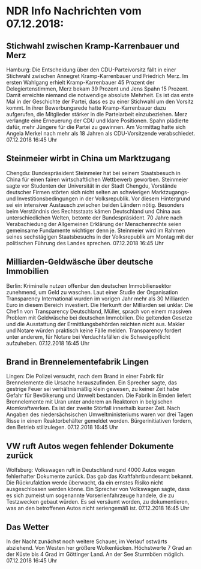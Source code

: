 # NDR Info Nachrichten vom 07.12.2018:


## Stichwahl zwischen Kramp-Karrenbauer und Merz
Hamburg: Die Entscheidung über den CDU-Parteivorsitz fällt in einer Stichwahl zwischen Annegret Kramp-Karrenbauer und Friedrich Merz. Im ersten Wahlgang erhielt Kramp-Karrenbauer 45 Prozent der Delegiertenstimmen, Merz bekam 39 Prozent und Jens Spahn 15 Prozent. Damit erreichte niemand die notwendige absolute Mehrheit. Es ist das erste Mal in der Geschichte der Partei, dass es zu einer Stichwahl um den Vorsitz kommt. In ihrer Bewerbungsrede hatte Kramp-Karrenbauer dazu aufgerufen, die Mitglieder stärker in die Parteiarbeit einzubeziehen. Merz verlangte eine Erneuerung der CDU und klare Positionen. Spahn plädierte dafür, mehr Jüngere für die Partei zu gewinnen. Am Vormittag hatte sich Angela Merkel nach mehr als 18 Jahren als CDU-Vorsitzende verabschiedet. 07.12.2018 16:45 Uhr 

## Steinmeier wirbt in China um Marktzugang
Chengdu: Bundespräsident Steinmeier hat bei seinem Staatsbesuch in China für einen fairen wirtschaftlichen Wettbewerb geworben. Steinmeier sagte vor Studenten der Universität in der Stadt Chengdu, Vorstände deutscher Firmen störten sich nicht selten an schwierigen Marktzugangs- und Investitionsbedingungen in der Volksrepublik. Vor diesem Hintergrund sei ein intensiver Austausch zwischen beiden Ländern nötig. Besonders beim Verständnis des Rechtsstaats kämen Deutschland und China aus unterschiedlichen Welten, betonte der Bundespräsident. 70 Jahre nach Verabschiedung der Allgemeinen Erklärung der Menschenrechte seien gemeinsame Fundamente wichtiger denn je. Steinmeier wird im Rahmen seines sechstägigen Staatsbesuchs in der Volksrepublik am Montag mit der politischen Führung des Landes sprechen. 07.12.2018 16:45 Uhr 

## Milliarden-Geldwäsche über deutsche Immobilien
Berlin: Kriminelle nutzen offenbar den deutschen Immobiliensektor zunehmend, um Geld zu waschen. Laut einer Studie der Organisation Transparency International wurden im vorigen Jahr mehr als 30 Milliarden Euro in diesem Bereich investiert. Die Herkunft der Milliarden sei unklar. Die Chefin von Transparency Deutschland, Müller, sprach von einem massiven Problem mit Geldwäsche bei deutschen Immobilien. Die geltenden Gesetze und die Ausstattung der Ermittlungsbehörden reichten nicht aus. Makler und Notare würden praktisch keine Fälle melden. Transparency fordert unter anderem, für Notare bei Verdachtsfällen die Schweigepflicht aufzuheben. 07.12.2018 16:45 Uhr 

## Brand in Brennelementefabrik Lingen
Lingen: Die Polizei versucht, nach dem Brand in einer Fabrik für Brennelemente die Ursache herauszufinden. Ein Sprecher sagte, das gestrige Feuer sei verhältnismäßig klein gewesen, zu keiner Zeit habe Gefahr für Bevölkerung und Umwelt bestanden. Die Fabrik in Emden liefert Brennelemente mit Uran unter anderem an Reaktoren in belgischen Atomkraftwerken. Es ist der zweite Störfall innerhalb kurzer Zeit. Nach Angaben des niedersächsischen  Umweltministeriums waren vor drei Tagen Risse in einem Reaktorbehälter gemeldet worden. Bürgerinitiativen fordern, den Betrieb stillzulegen. 07.12.2018 16:45 Uhr 

## VW ruft Autos wegen fehlender Dokumente zurück
Wolfsburg: Volkswagen ruft in Deutschland rund 4000 Autos wegen fehlerhafter Dokumente zurück. Das gab das Kraftfahrtbundesamt bekannt. Die Rückrufaktion werde überwacht, da ein ernstes Risiko nicht ausgeschlossen werden könne. Ein Sprecher von Volkswagen sagte, dass es sich zumeist um sogenannte Vorserienfahrzeuge handele, die zu Testzwecken gebaut würden. Es sei versäumt worden, zu dokumentieren, was an den betroffenen Autos nicht seriengemäß ist. 07.12.2018 16:45 Uhr 

## Das Wetter
In der Nacht zunächst noch weitere Schauer, im Verlauf ostwärts abziehend. Von Westen her größere Wolkenlücken. Höchstwerte 7 Grad an der Küste bis 4 Grad im Göttinger Land. An der See Sturmböen möglich. 07.12.2018 16:45 Uhr 
